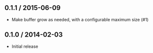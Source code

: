 0.1.1 / 2015-06-09
------------------
* Make buffer grow as needed, with a configurable maximum size (#1)

0.1.0 / 2014-02-03
------------------
* Initial release
